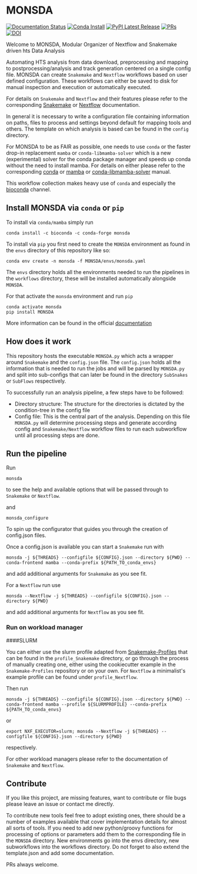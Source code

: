 # MONSDA

[![Documentation Status](https://readthedocs.org/projects/monsda/badge/?version=latest)](https://monsda.readthedocs.io/en/latest/?badge=latest) [![Conda Install](https://anaconda.org/bioconda/monsda/badges/installer/conda.svg)](https://anaconda.org/bioconda/monsda/badges/installer/conda.svg) [![PyPI Latest Release](https://img.shields.io/pypi/v/MONSDA.svg)](https://pypi.org/project/MONSDA/) [![PRs](https://img.shields.io/badge/PRs-welcome-blue)](https://github.com/jfallmann/RNAmediator/pulls) [![DOI](https://zenodo.org/badge/185782433.svg)](https://zenodo.org/badge/latestdoi/185782433)

Welcome to MONSDA, Modular Organizer of Nextflow and Snakemake driven hts Data Analysis

Automating HTS analysis from data download, preprocessing and mapping to
postprocessing/analysis and track generation centered on a single config file.
MONSDA can create ```Snakemake``` and ```Nextflow``` workflows based on user defined configuration.
These workflows can either be saved to disk for manual inspection and execution or automatically executed.

For details on ```Snakemake``` and ```Nextflow``` and their features please refer to the corresponding [Snakemake](https://Snakemake.readthedocs.io/en/stable/tutorial/tutorial.html)  or [Nextflow](https://www.Nextflow.io/docs/latest/index.html) documentation.

In general it is necessary to write a configuration file containing information on paths, files to process and settings beyond default for mapping tools and others.
The template on which analysis is based can be found in the ```config``` directory.

For MONSDA to be as FAIR as possible, one needs to use ```conda``` or the faster drop-in replacement ```mamba``` or ```conda-libmamba-solver``` which is a new (experimental) solver for the conda package manager and speeds up conda without the need to install mamba. For details on either please refer to the corresponding [conda](https://docs.conda.io/en/latest/) or [mamba](https://mamba.readthedocs.io/en/latest/) or [conda-libmamba-solver](https://github.com/conda-incubator/conda-libmamba-solver) manual.

This workflow collection makes heavy use of ```conda``` and especially the [bioconda](https://bioconda.github.io) channel.

## Install MONSDA via ```conda``` or ```pip```

To install via ```conda/mamba``` simply run

```
conda install -c bioconda -c conda-forge monsda
```

To install via ```pip``` you first need to create the ```MONSDA``` environment as found in the ```envs``` directory of this repository like so:

```
conda env create -n monsda -f MONSDA/envs/monsda.yaml
```

The ```envs``` directory holds all the environments needed to run the pipelines in the ```workflows``` directory, these will be installed automatically alongside ```MONSDA```.

For that activate the ```monsda``` environment and run ```pip```

```
conda activate monsda
pip install MONSDA
```

More information can be found in the official [documentation](https://monsda.readthedocs.io/en/latest/?badge=latest)


## How does it work

This repository hosts the executable ```MONSDA.py``` which acts a wrapper around ```Snakemake``` and the ```config.json``` file.
The ```config.json``` holds all the information that is needed to run the jobs and will be parsed by ```MONSDA.py``` and split into sub-configs that can later be found in the directory ```SubSnakes``` or ```SubFlows``` respectively.

To successfully run an analysis pipeline, a few steps have to be followed:
  * Directory structure: The structure for the directories is dictated by the condition-tree in the config file
  * Config file: This is the central part of the analysis. Depending on this file ```MONSDA.py``` will determine processing steps and generate according config and ```Snakemake/Nextflow``` workflow files to run each subworkflow until all processing steps are done.

## Run the pipeline

Run

```
monsda
```
to see the help and available options that will be passed through to ```Snakemake``` or ```Nextflow```.

and 

```
monsda_configure
```

To spin up the configurator that guides you through the creation of config.json files.

Once a config.json is available you can start a ```Snakemake``` run with

```
monsda -j ${THREADS} --configfile ${CONFIG}.json --directory ${PWD} --conda-frontend mamba --conda-prefix ${PATH_TO_conda_envs}
```
and add additional arguments for ```Snakemake``` as you see fit.


For a ```Nextflow``` run use
```
monsda --Nextflow -j ${THREADS} --configfile ${CONFIG}.json --directory ${PWD}
```
and add additional arguments for ```Nextflow``` as you see fit.


### Run on workload manager

####SLURM

You can either use the slurm profile adapted from [Snakemake-Profiles](https://github.com/Snakemake-Profiles/slurm) that can be found in the ```profile_Snakemake``` directory, or go through the process of manually creating one, either using the cookiecutter example in the ```Snakemake-Profiles``` repository or on your own. 
For ```Nextflow``` a minimalist's example profile can be found under ```profile_Nextflow```.

Then run
```
monsda -j ${THREADS} --configfile ${CONFIG}.json --directory ${PWD} --conda-frontend mamba --profile ${SLURMPROFILE} --conda-prefix ${PATH_TO_conda_envs}
```
or
```
export NXF_EXECUTOR=slurm; monsda --Nextflow -j ${THREADS} --configfile ${CONFIG}.json --directory ${PWD}
```
respectively.


For other workload managers please refer to the documentation of ```Snakemake``` and ```Nextflow```.


## Contribute
If you like this project, are missing features, want to contribute or
file bugs please leave an issue or contact me directly.

To contribute new tools feel free to adopt existing ones,
there should be a number of examples available that cover
implementation details for almost all sorts of tools. If you need to
add new python/groovy functions for processing of options or
parameters add them to the corresponding file in the ```MONSDA``` directory.
New environments go into the envs directory, new subworkflows into the
workflows directory. Do not forget to also extend the template.json
and add some documentation.

PRs always welcome.

